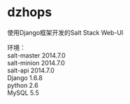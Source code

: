 # dzhops   
使用Django框架开发的Salt Stack Web-UI   

环境：   
    salt-master 2014.7.0     
    salt-minion 2014.7.0      
    salt-api 2014.7.0     
    Django 1.6.8     
    python 2.6     
    MySQL 5.5    